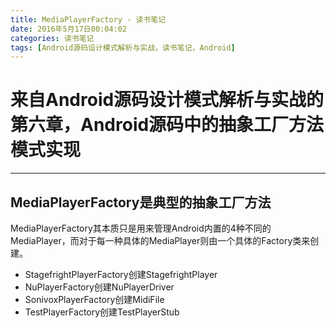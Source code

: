 ```yaml
---
title: MediaPlayerFactory - 读书笔记
date: 2016年5月17日00:04:02
categories: 读书笔记
tags: [Android源码设计模式解析与实战，读书笔记，Android]
---
```


# 来自Android源码设计模式解析与实战的第六章，Android源码中的抽象工厂方法模式实现

---

## MediaPlayerFactory是典型的抽象工厂方法

MediaPlayerFactory其本质只是用来管理Android内置的4种不同的MediaPlayer，而对于每一种具体的MediaPlayer则由一个具体的Factory类来创建。

* StagefrightPlayerFactory创建StagefrightPlayer
* NuPlayerFactory创建NuPlayerDriver
* SonivoxPlayerFactory创建MidiFile
* TestPlayerFactory创建TestPlayerStub